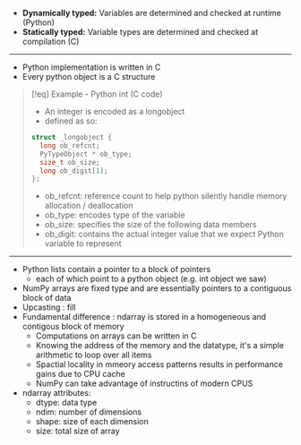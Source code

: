 - **Dynamically typed:** Variables are determined and checked at runtime (Python)
- **Statically typed:** Variable types are determined and checked at compilation (C)

___
- Python implementation is written in C
- Every python object is a C structure
> [!eq] Example - Python int (C code)
> - An integer is encoded as a longobject
> - defined as so:
>  ```C
>  struct _longobject {
> 	 long ob_refcnt; 
> 	 PyTypeObject * ob_type; 
> 	 size_t ob_size;
> 	 long ob_digit[1];
>  };
>  ```
>  - ob_refcnt: reference count to help python silently handle memory allocation / deallocation
>  - ob_type: encodes type of the variable
>  - ob_size: specifies the size of the following data members
>  - ob_digit: contains the actual integer value that we expect Python variable to represent

___
- Python lists contain a pointer to a block of pointers
	- each of which point to a python object (e.g. int object we saw)
- NumPy arrays are fixed type and are essentially pointers to a contiguous block of data
- Upcasting : fill
- Fundamental difference : ndarray is stored in a homogeneous and contigous block of memory
	- Computations on arrays can be written in C
	- Knowing the address of the memory and the datatype, it's a simple arithmetic to loop over all items
	- Spactial locality in mmeory access patterns results in performance gains due to CPU cache
	- NumPy can take advantage of instructins of modern CPUS
- ndarray attributes:
	- dtype: data type
	- ndim: number of dimensions
	- shape: size of each dimension
	- size: total size of array